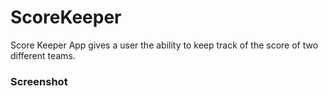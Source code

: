 # ScoreKeeper
 Score Keeper App gives a user the ability to keep track of the score of two different teams. 

### Screenshot 





